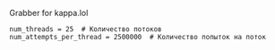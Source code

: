 Grabber for kappa.lol

    num_threads = 25  # Количество потоков
    num_attempts_per_thread = 2500000  # Количество попыток на поток
